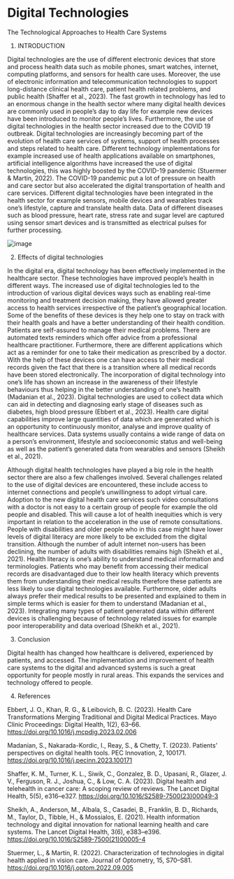 # Digital Technologies
The Technological Approaches to Health Care Systems
1. INTRODUCTION

Digital technologies are the use of different electronic devices that store and process health data such as mobile phones, smart watches, internet, computing platforms, and sensors for health care uses. Moreover, the use of electronic information and telecommunication technologies to support long-distance clinical health care, patient health related problems, and public health (Shaffer et al., 2023).
The fast growth in technology has led to an enormous change in the health sector where many digital health devices are commonly used in people’s day to day life for example new devices have been introduced to monitor people’s lives. Furthermore, the use of digital technologies in the health sector increased due to the COVID 19 outbreak.
Digital technologies are increasingly becoming part of the evolution of health care services of systems, support of health processes and steps related to health care. Different technology implementations for example increased use of health applications available on smartphones, artificial intelligence algorithms have increased the use of digital technologies, this was highly boosted by the COVID-19 pandemic (Stuermer & Martin, 2022). The COVID-19 pandemic put a lot of pressure on health and care sector but also accelerated the digital transportation of health and care services.
Different digital technologies have been integrated in the health sector for example sensors, mobile devices and wearables track one’s lifestyle, capture and translate health data. Data of different diseases such as blood pressure, heart rate, stress rate and sugar level are captured using sensor smart devices and is transmitted as electrical pulses for further processing.


![image](https://github.com/Namsophia/digitaltechnologies.github.io/assets/122439927/137bc4e5-18a8-4f91-8a0c-710320a6a143)

2. Effects of digital technologies

In the digital era, digital technology has been effectively implemented in the healthcare sector. These technologies have improved people’s health in different ways. The increased use of digital technologies led to the introduction of various digital devices ways such as enabling real-time monitoring and treatment decision making, they have allowed greater access to health services irrespective of the patient’s geographical location.
Some of the benefits of these devices is they help one to stay on track with their health goals and have a better understanding of their health condition. Patients are self-assured to manage their medical problems. There are automated texts reminders which offer advice from a professional healthcare practitioner. Furthermore, there are different applications which act as a reminder for one to take their medication as prescribed by a doctor. With the help of these devices one can have access to their medical records given the fact that there is a transition where all medical records have been stored electronically. The incorporation of digital technology into one’s life has shown an increase in the awareness of their lifestyle behaviours thus helping in the better understanding of one’s health (Madanian et al., 2023).
Digital technologies are used to collect data which can aid in detecting and diagnosing early stage of diseases such as diabetes, high blood pressure (Ebbert et al., 2023). Health care digital capabilities improve large quantities of data which are generated which is an opportunity to continuously monitor, analyse and improve quality of healthcare services. Data systems usually contains a wide range of data on a person’s environment, lifestyle and socioeconomic status and well-being as well as the patient’s generated data from wearables and sensors (Sheikh et al., 2021).

Although digital health technologies have played a big role in the health sector there are also a few challenges involved. Several challenges related to the use of digital devices are encountered, these include access to internet connections and people’s unwillingness to adopt virtual care. Adoption to the new digital health care services such video consultations with a doctor is not easy to a certain group of people for example the old people and disabled. This will cause a lot of health inequities which is very important in relation to the acceleration in the use of remote consultations. People with disabilities and older people who in this case might have lower levels of digital literacy are more likely to be excluded from the digital transition. Although the number of adult internet non-users has been declining, the number of adults with disabilities remains high (Sheikh et al., 2021).
Health literacy is one’s ability to understand medical information and terminologies. Patients who may benefit from accessing their medical records are disadvantaged due to their low health literacy which prevents them from understanding their medical results therefore these patients are less likely to use digital technologies available. Furthermore, older adults always prefer their medical results to be presented and explained to them in simple terms which is easier for them to understand (Madanian et al., 2023).
Integrating many types of patient generated data within different devices is challenging because of technology related issues for example poor interoperability and data overload (Sheikh et al., 2021).

3. Conclusion

Digital health has changed how healthcare is delivered, experienced by patients, and accessed. The implementation and improvement of health care systems to the digital and advanced systems is such a great opportunity for people mostly in rural areas. This expands the services and technology offered to people.

4. References

Ebbert, J. O., Khan, R. G., & Leibovich, B. C. (2023). Health Care Transformations Merging Traditional and Digital Medical Practices. Mayo Clinic Proceedings: Digital Health, 1(2), 63–66. https://doi.org/10.1016/j.mcpdig.2023.02.006

Madanian, S., Nakarada-Kordic, I., Reay, S., & Chetty, T. (2023). Patients’ perspectives on digital health tools. PEC Innovation, 2, 100171. https://doi.org/10.1016/j.pecinn.2023.100171

Shaffer, K. M., Turner, K. L., Siwik, C., Gonzalez, B. D., Upasani, R., Glazer, J. V., Ferguson, R. J., Joshua, C., & Low, C. A. (2023). Digital health and telehealth in cancer care: A scoping review of reviews. The Lancet Digital Health, 5(5), e316–e327. https://doi.org/10.1016/S2589-7500(23)00049-3

Sheikh, A., Anderson, M., Albala, S., Casadei, B., Franklin, B. D., Richards, M., Taylor, D., Tibble, H., & Mossialos, E. (2021). Health information technology and digital innovation for national learning health and care systems. The Lancet Digital Health, 3(6), e383–e396. https://doi.org/10.1016/S2589-7500(21)00005-4

Stuermer, L., & Martin, R. (2022). Characterization of technologies in digital health applied in vision care. Journal of Optometry, 15, S70–S81. https://doi.org/10.1016/j.optom.2022.09.005



